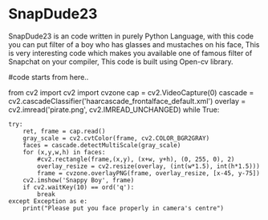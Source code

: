 # SnapDude23
SnapDude23 is an code written in purely Python Language, with this code you can put filter of a boy who has glasses and mustaches on his face, 
This is very interesting code which makes you available one of famous filter of Snapchat on your compiler, This code is built using Open-cv library.

#code starts from here..

from cv2 import cv2
import cvzone
cap = cv2.VideoCapture(0)
cascade = cv2.cascadeClassifier('haarcascade_frontalface_default.xml')
overlay = cv2.imread('pirate.png', cv2.IMREAD_UNCHANGED)
while True:

    try:
        ret, frame = cap.read()
        gray_scale = cv2.cvtColor(frame, cv2.COLOR_BGR2GRAY)
        faces = cascade.detectMultiScale(gray_scale)
        for (x,y,w,h) in faces:
            #cv2.rectangle(frame,(x,y), (x+w, y+h), (0, 255, 0), 2)
            overlay_resize = cv2.resize(overlay, (int(w*1.5), int(h*1.5)))
            frame = cvzone.overlayPNG(frame, overlay_resize, [x-45, y-75])
        cv2.imshow('Snappy Boy', frame)
        if cv2.waitKey(10) == ord('q'):
            break
    except Exception as e:
        print("Please put you face properly in camera's centre")


